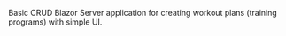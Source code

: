 Basic CRUD Blazor Server application for creating workout plans (training programs) with simple UI.
